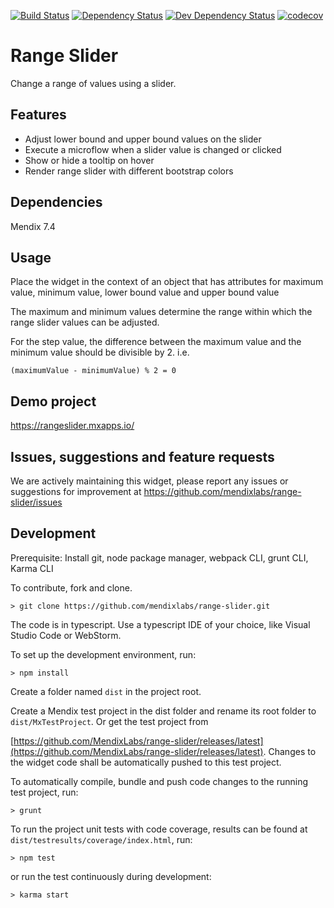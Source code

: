 [![Build Status](https://travis-ci.org/mendixlabs/range-slider.svg?branch=master)](https://travis-ci.org/mendixlabs/range-slider)
[![Dependency Status](https://david-dm.org/mendixlabs/range-slider.svg)](https://david-dm.org/mendixlabs/range-slider)
[![Dev Dependency Status](https://david-dm.org/mendixlabs/range-slider.svg#info=devDependencies)](https://david-dm.org/mendixlabs/range-slider#info=devDependencies)
[![codecov](https://codecov.io/gh/mendixlabs/range-slider/branch/master/graph/badge.svg)](https://codecov.io/gh/mendixlabs/range-slider)

# Range Slider
Change a range of values using a slider.

## Features
* Adjust lower bound and upper bound values on the slider
* Execute a microflow when a slider value is changed or clicked
* Show or hide a tooltip on hover
* Render range slider with different bootstrap colors

## Dependencies
Mendix 7.4

## Usage
Place the widget in the context of an object that has attributes for maximum value, minimum value, lower bound value and upper bound value

The maximum and minimum values determine the range within which the range slider values can be adjusted.

For the step value, the difference between the maximum value and the minimum value should be divisible by 2. i.e.

    (maximumValue - minimumValue) % 2 = 0

## Demo project
https://rangeslider.mxapps.io/

## Issues, suggestions and feature requests
We are actively maintaining this widget, please report any issues or suggestions for improvement at
https://github.com/mendixlabs/range-slider/issues

## Development
Prerequisite: Install git, node package manager, webpack CLI, grunt CLI, Karma CLI

To contribute, fork and clone.

    > git clone https://github.com/mendixlabs/range-slider.git

The code is in typescript. Use a typescript IDE of your choice, like Visual Studio Code or WebStorm.

To set up the development environment, run:

    > npm install

Create a folder named `dist` in the project root.

Create a Mendix test project in the dist folder and rename its root folder to `dist/MxTestProject`. Or get the test project from 

[https://github.com/MendixLabs/range-slider/releases/latest](https://github.com/MendixLabs/range-slider/releases/latest). Changes to the widget code shall be automatically pushed to this test project.

To automatically compile, bundle and push code changes to the running test project, run:

    > grunt

To run the project unit tests with code coverage, results can be found at `dist/testresults/coverage/index.html`, run:

    > npm test

or run the test continuously during development:

    > karma start
